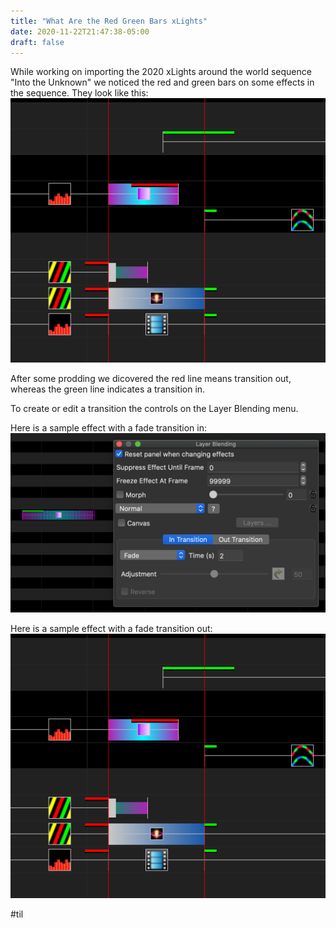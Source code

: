 ```yaml
---
title: "What Are the Red Green Bars xLights"
date: 2020-11-22T21:47:38-05:00
draft: false
---
```


While working on importing the 2020 xLights around the world sequence "Into the Unknown" we noticed the red and green bars on some effects in the sequence. They look like this:
![showing effects in xlights with red and green fade bars](xlights-transition-bars.png)

After some prodding we dicovered the red line means transition out, whereas the green line indicates a transition in. 

To create or edit a transition the controls on the Layer Blending menu.

Here is a sample effect with a fade transition in:
![xlights transition fade in](xlights-transition-in.png)

Here is a sample effect with a fade transition out:
![xlights transition fade out](xlights-transition-bars.png)

#til




